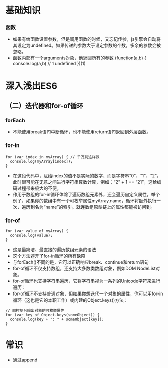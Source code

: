 # 基础知识

### 函数
* 如果有给函数设置参数，但是调用函数的时候，又忘记传参，js引擎会自动将其设定为undefined。如果传递的参数大于设定参数的个数，多余的参数会被忽略。
* 函数内部有一个arguments对象，他返回所有的参数
    (function(a,b) {
        console.log(a,b) // 1 undefined
    })(1)



# 深入浅出ES6

## （二）迭代器和for-of循环

### forEach
* 不能使用break语句中断循环，也不能使用return语句返回到外层函数。

### for-in
```
for (var index in myArray) { // 千万别这样做
  console.log(myArray[index]);
}
```
* 在这段代码中，赋给index的值不是实际的数字，而是字符串“0”、“1”、“2”，此时很可能在无意之间进行字符串算数计算，例如：“2” + 1 == “21”，这给编码过程带来极大的不便。
* 作用于数组的for-in循环体除了遍历数组元素外，还会遍历自定义属性。举个例子，如果你的数组中有一个可枚举属性myArray.name，循环将额外执行一次，遍历到名为“name”的索引。就连数组原型链上的属性都能被访问到。


### for-of
```
for (var value of myArray) {
  console.log(value);
}
```
* 这是最简洁、最直接的遍历数组元素的语法
* 这个方法避开了for-in循环的所有缺陷
* 与forEach()不同的是，它可以正确响应break、continue和return语句
* for-of循环不仅支持数组，还支持大多数类数组对象，例如DOM NodeList对象。
* for-of循环也支持字符串遍历，它将字符串视为一系列的Unicode字符来进行遍历：
* for-of循环不支持普通对象，但如果你想迭代一个对象的属性，你可以用for-in循环（这也是它的本职工作）或内建的Object.keys()方法：
```
// 向控制台输出对象的可枚举属性
for (var key of Object.keys(someObject)) {
  console.log(key + ": " + someObject[key]);
}
```

# 常识
* 通过append <script> 标签加载 js，不会影响页面 js 中代码的执行，因为是异步的。如果需要使用 append 标签中的代码，需要通过回调的方式，否则会报错。


